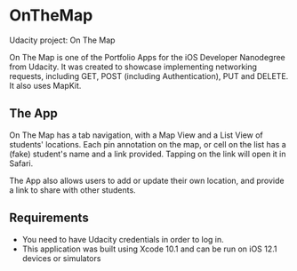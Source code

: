 # OnTheMap
Udacity project: On The Map

On The Map is one of the Portfolio Apps for the iOS Developer Nanodegree from Udacity. It was created to showcase implementing networking requests, including GET, POST (including Authentication), PUT and DELETE. It also uses MapKit.

## The App
On The Map has a tab navigation, with a Map View and a List View of students' locations. Each pin annotation on the map, or cell on the list has a (fake) student's name and a link provided. Tapping on the link will open it in Safari.

The App also allows users to add or update their own location, and provide a link to share with other students.

## Requirements
* You need to have Udacity credentials in order to log in.
* This application was built using Xcode 10.1 and can be run on iOS 12.1 devices or simulators

